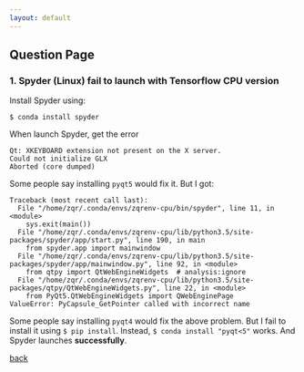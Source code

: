 ```yaml
---
layout: default
---
```


## Question Page
### 1. Spyder (Linux) fail to launch with Tensorflow CPU version
Install Spyder using:
```
$ conda install spyder
```
When launch Spyder, get the error
```
Qt: XKEYBOARD extension not present on the X server.
Could not initialize GLX
Aborted (core dumped)
```
Some people say installing `pyqt5` would fix it. But I got:
```
Traceback (most recent call last):
  File "/home/zqr/.conda/envs/zqrenv-cpu/bin/spyder", line 11, in <module>
    sys.exit(main())
  File "/home/zqr/.conda/envs/zqrenv-cpu/lib/python3.5/site-packages/spyder/app/start.py", line 190, in main
    from spyder.app import mainwindow
  File "/home/zqr/.conda/envs/zqrenv-cpu/lib/python3.5/site-packages/spyder/app/mainwindow.py", line 92, in <module>
    from qtpy import QtWebEngineWidgets  # analysis:ignore
  File "/home/zqr/.conda/envs/zqrenv-cpu/lib/python3.5/site-packages/qtpy/QtWebEngineWidgets.py", line 22, in <module>
    from PyQt5.QtWebEngineWidgets import QWebEnginePage
ValueError: PyCapsule_GetPointer called with incorrect name
```
Some people say installing `pyqt4` would fix the above problem. But I fail to install it using `$ pip install`.
Instead, `$ conda install "pyqt<5"` works.
And Spyder launches **successfully**.

[back](./)
